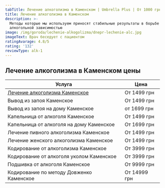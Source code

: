 ```yaml
---
tabTitle: Лечение алкоголизма в Каменском | Umbrella Plus | От 1000 грн
title: Лечение алкоголизма в Каменском
description: >-
  Методы которые мы используем приносят стабильные результаты в борьбе с
  алкогольной зависимостью
image: /img/goroda/lechenie-alkogolizma/dnepr-lechenie-alc.jpg
imageText: Врач беседует с пациентом
ratingAvarage: 4.8/5
rating: '132'
reviewType: alk-1
---
```


## Лечение алкоголизма в Каменском цены

| Услуга                                                          | Цена         |
| --------------------------------------------------------------- | ------------ |
| [Лечение алкоголизма Каменское](lechenie-alkogolizma-kamenskoe) | От 1499 грн  |
| Вывод из запоя Каменское                                        | От 1499 грн  |
| Вывод из запоя на дому Каменское                                | от 1699 грн  |
| Капельница от алкоголя Каменское                                | От 1499 грн  |
| Капельница от алкоголя на дому Каменское                        | От 1699 грн  |
| Лечение пивного алкоголизма Каменское                           | От 1499 грн  |
| Лечение женского алкоголизма Каменское                          | От 1499 грн  |
| Кодирование от алкоголизма Каменское                            | От 3999 грн  |
| Кодирование от алкоголя уколом Каменское                        | От 3999 грн  |
| Подшивка от алкоголя Каменское                                  | От 9999 грн  |
| Кодирование по методу Довженко Каменское                        | От 14999 грн |
